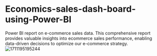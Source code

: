 # Economics-sales-dash-board-using-Power-BI
Power BI report on e-commerce sales data. This comprehensive report provides valuable insights into ecommerce sales performance, enabling data-driven decisions to optimize our e-commerce strategy.
![1711195195244](https://github.com/arunxo/Economics-sales-dash-board-using-Power-BI/assets/95564796/395655ad-b5e1-40cb-a499-c025b78e1f45)

